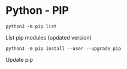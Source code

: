 # Python - PIP

```
python3 -m pip list
```

List pip modules (updated version)

```
python3 -m pip install --user --upgrade pip
```

Update pip

